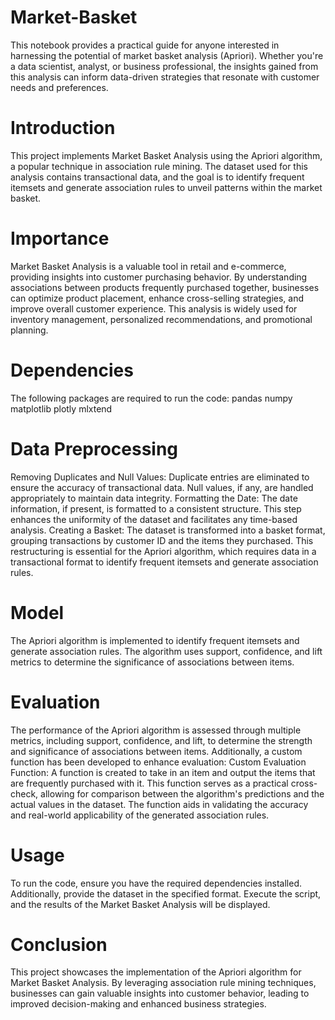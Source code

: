 # Market-Basket
This notebook provides a practical guide for anyone interested in harnessing the potential of market basket analysis (Apriori). Whether you're a data scientist, analyst, or business professional, the insights gained from this analysis can inform data-driven strategies that resonate with customer needs and preferences.

# Introduction
This project implements Market Basket Analysis using the Apriori algorithm, a popular technique in association rule mining. The dataset used for this analysis contains transactional data, and the goal is to identify frequent itemsets and generate association rules to unveil patterns within the market basket.

# Importance
Market Basket Analysis is a valuable tool in retail and e-commerce, providing insights into customer purchasing behavior. By understanding associations between products frequently purchased together, businesses can optimize product placement, enhance cross-selling strategies, and improve overall customer experience. This analysis is widely used for inventory management, personalized recommendations, and promotional planning.

# Dependencies
The following packages are required to run the code:
pandas
numpy
matplotlib
plotly
mlxtend

# Data Preprocessing
Removing Duplicates and Null Values:
Duplicate entries are eliminated to ensure the accuracy of transactional data.
Null values, if any, are handled appropriately to maintain data integrity.
Formatting the Date:
The date information, if present, is formatted to a consistent structure. This step enhances the uniformity of the dataset and facilitates any time-based analysis.
Creating a Basket:
The dataset is transformed into a basket format, grouping transactions by customer ID and the items they purchased. This restructuring is essential for the Apriori algorithm, which requires data in a transactional format to identify frequent itemsets and generate association rules.

# Model
The Apriori algorithm is implemented to identify frequent itemsets and generate association rules. The algorithm uses support, confidence, and lift metrics to determine the significance of associations between items.

# Evaluation
The performance of the Apriori algorithm is assessed through multiple metrics, including support, confidence, and lift, to determine the strength and significance of associations between items. Additionally, a custom function has been developed to enhance evaluation:
Custom Evaluation Function: A function is created to take in an item and output the items that are frequently purchased with it. This function serves as a practical cross-check, allowing for comparison between the algorithm's predictions and the actual values in the dataset. The function aids in validating the accuracy and real-world applicability of the generated association rules.

# Usage
To run the code, ensure you have the required dependencies installed. Additionally, provide the dataset in the specified format. Execute the script, and the results of the Market Basket Analysis will be displayed.

# Conclusion
This project showcases the implementation of the Apriori algorithm for Market Basket Analysis. By leveraging association rule mining techniques, businesses can gain valuable insights into customer behavior, leading to improved decision-making and enhanced business strategies.
